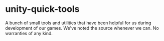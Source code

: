 # unity-quick-tools
A bunch of small tools and utilities that have been helpful for us during development of our games.
We've noted the source whenever we can.  No warranties of any kind.
